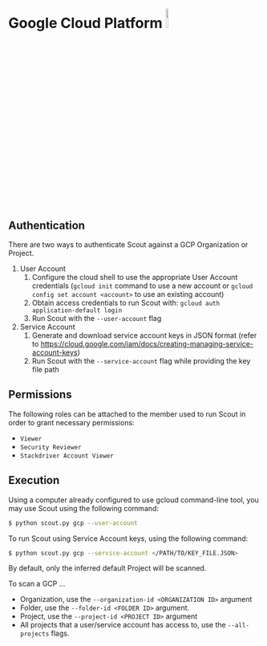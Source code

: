 # Google Cloud Platform <img src="https://user-images.githubusercontent.com/17322874/55969978-bb3b3400-5c4c-11e9-9957-cd9811c20718.png" width="10%"></img>

## Authentication

There are two ways to authenticate Scout against a GCP Organization or Project.

1.  User Account
    1.  Configure the cloud shell to use the appropriate User Account credentials (`gcloud init` command to use a new
    account or `gcloud config set account <account>` to use an existing account)
    2.  Obtain access credentials to run Scout with: `gcloud auth application-default login`
    3.  Run Scout with the `--user-account` flag
2.  Service Account
    1.  Generate and download service account keys in JSON format
    (refer to <https://cloud.google.com/iam/docs/creating-managing-service-account-keys>)
    2.  Run Scout with the `--service-account` flag while providing the key file path

## Permissions

The following roles can be attached to the member used to run Scout in order to grant necessary permissions:

- `Viewer`
- `Security Reviewer`
- `Stackdriver Account Viewer`

## Execution

Using a computer already configured to use gcloud command-line tool, you may use Scout using the following command:

```sh
$ python scout.py gcp --user-account
```

To run Scout using Service Account keys, using the following command:

```sh
$ python scout.py gcp --service-account </PATH/TO/KEY_FILE.JSON>
```
    
By default, only the inferred default Project will be scanned.

To scan a GCP ...
- Organization, use the `--organization-id <ORGANIZATION ID>` argument
- Folder, use the `--folder-id <FOLDER ID>` argument.
- Project, use the `--project-id <PROJECT ID>` argument
- All projects that a user/service account has access to, use the `--all-projects` flags.